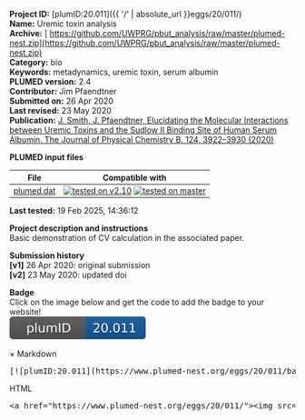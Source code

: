 **Project ID:** [plumID:20.011]({{ '/' | absolute_url }}eggs/20/011/)  
**Name:**  Uremic toxin analysis  
**Archive:** [ https://github.com/UWPRG/pbut_analysis/raw/master/plumed-nest.zip](https://github.com/UWPRG/pbut_analysis/raw/master/plumed-nest.zip)  
**Category:**  bio  
**Keywords:**  metadynamics, uremic toxin, serum albumin  
**PLUMED version:**  2.4  
**Contributor:**  Jim Pfaendtner  
**Submitted on:** 26 Apr 2020  
**Last revised:** 23 May 2020  
**Publication:** [J. Smith, J. Pfaendtner, Elucidating the Molecular Interactions between Uremic Toxins and the Sudlow II Binding Site of Human Serum Albumin. The Journal of Physical Chemistry B. 124, 3922–3930 (2020)](http://dx.doi.org/10.1021/acs.jpcb.0c02015)  
  
**PLUMED input files**  
  
| File     | Compatible with |  
|:--------:|:--------:|  
| [plumed.dat](./data/plumed.dat.md) |  [![tested on v2.10](https://img.shields.io/badge/v2.10-passing-green.svg)](data/plumed.dat.plumed.stderr) [![tested on master](https://img.shields.io/badge/master-passing-green.svg)](data/plumed.dat.plumed_master.stderr) |  
  
**Last tested:**  19 Feb 2025, 14:36:12
  
**Project description and instructions**  
Basic demonstration of CV calculation in the associated paper.

  
**Submission history**  
**[v1]** 26 Apr 2020: original submission  
**[v2]** 23 May 2020: updated doi  
  
**Badge**  
Click on the image below and get the code to add the badge to your website!  
<img src="./badge.svg" alt="plumeDnest:20.011" id="myBtn" class="badge">
<div id="myModal" class="modal">
  <div class="modal-content">
    <span class="close">&times;</span>
    Markdown<pre>[![plumID:20.011](https://www.plumed-nest.org/eggs/20/011/badge.svg)](https://www.plumed-nest.org/eggs/20/011/)</pre>
    HTML<pre>&lt;a href="https://www.plumed-nest.org/eggs/20/011/"&gt;&lt;img src="https://www.plumed-nest.org/eggs/20/011/badge.svg" alt="plumID:20.011"&gt;&lt;/a&gt;</pre>
  </div>
</div>

